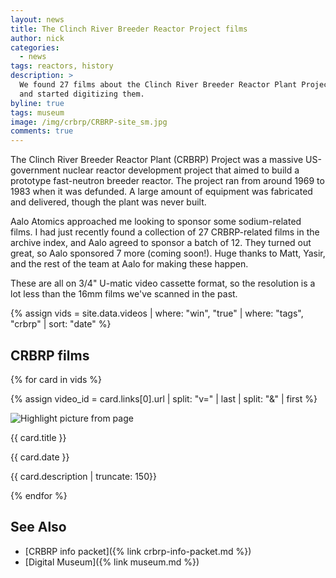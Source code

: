 ```yaml
---
layout: news
title: The Clinch River Breeder Reactor Project films
author: nick
categories:
  - news
tags: reactors, history
description: >
  We found 27 films about the Clinch River Breeder Reactor Plant Project
  and started digitizing them.
byline: true
tags: museum
image: /img/crbrp/CRBRP-site_sm.jpg
comments: true
---
```


<div class="row">
<div class="col-md-8" markdown="1">

The Clinch River Breeder Reactor Plant (CRBRP) Project was a massive US-government
nuclear reactor development project that aimed to build a prototype fast-neutron
breeder reactor. The project ran from around 1969 to 1983 when it was defunded.
A large amount of equipment was fabricated and delivered, though the plant
was never built.

Aalo Atomics approached me looking to sponsor some sodium-related films. I had
just recently found a collection of 27 CRBRP-related films in the archive index,
and Aalo agreed to sponsor a batch of 12. They turned out great, so Aalo
sponsored 7 more (coming soon!). Huge thanks to Matt, Yasir, and the rest of the
team at Aalo for making these happen.

These are all on 3/4" U-matic video cassette format, so the resolution
is a lot less than the 16mm films we've scanned in the past.

</div>
</div>

<div class="row">
<div class="col-12" markdown="1">

{% assign vids = site.data.videos | where: "win", "true"  | where: "tags", "crbrp" | sort: "date" %}

## CRBRP films

<div class="row">

{% for card in vids %}

{% assign video_id = card.links[0].url | split: "v=" | last | split: "&" | first %}

<div class="card" style="width: 18rem;">
<img src="https://img.youtube.com/vi/{{ video_id }}/mqdefault.jpg" class="img-fluid card-img-top" style="max-height: 200px; object-fit: cover" alt="Highlight picture from page">
<div class="card-body">
<p class="h5 mb-0 card-title">{{ card.title }}</p>
<p class="h6 card-subtitle mb-2 text-muted">{{ card.date }}</p>

<p class="card-text">{{ card.description | truncate: 150}}</p> 
<a href="{{ card.links[0].url }}" target="_blank" class="stretched-link"></a>
</div>
</div>
{% endfor %}

</div>

## See Also

- [CRBRP info packet]({% link crbrp-info-packet.md %})
- [Digital Museum]({% link museum.md %})

</div>
</div>
